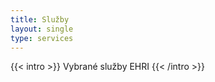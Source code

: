 ```yaml
---
title: Služby
layout: single
type: services
---
```


{{< intro >}}
Vybrané služby EHRI 
{{< /intro >}}
